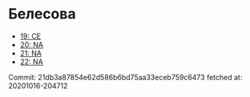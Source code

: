 # Белесова
- [19: CE](19.md)
- [20: NA](20.md)
- [21: NA](21.md)
- [22: NA](22.md)

Commit: 21db3a87854e62d586b6bd75aa33eceb759c6473
 fetched at: 20201016-204712
